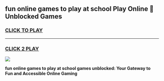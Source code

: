 
## fun online games to play at school Play Online 👋 Unblocked Games
<h3>
<a href="https://news.freeplayer.one?title=fun_online_games_to_play_at_school&ref=17GH">CLICK TO PLAY</a></h3>
<hr>

<h3>
<a href="https://news.freeplayer.one?title=fun_online_games_to_play_at_school&ref=17GH">CLICK 2 PLAY</a>
  
</h3>

<a href="https://news.freeplayer.one?title=fun_online_games_to_play_at_school&ref=17GH/"><img src="https://clearcache.store/games.png"></a>


**fun online games to play at school games unblocked: Your Gateway to Fun and Accessible Online Gaming**

